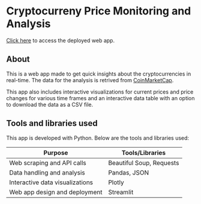 # Cryptocurreny Price Monitoring and Analysis

[Click here](https://crypto-monitor-15222llmaji.streamlit.app/) to access the deployed web app.

## About
This is a web app made to get quick insights about the cryptocurrencies in real-time. The data for the analysis is retrived from [CoinMarketCap](http://coinmarketcap.com).

This app also includes interactive visualizations for current prices and price changes for various time frames and an interactive data table with an option to download the data as a CSV file.

## Tools and libraries used
This app is developed with Python. Below are the tools and libraries used:

Purpose | Tools/Libraries
---|---
Web scraping and API calls | Beautiful Soup, Requests
Data handling and analysis | Pandas, JSON
Interactive data visualizations | Plotly
Web app design and deployment | Streamlit
